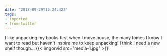```yaml
---
date: "2018-09-29T15:24:42Z"
tags:
- imported
- from-twitter
---
```

I like unpacking my books first when I move house, the many tomes I know I want to read but haven't inspire me to keep unpacking! I think I need a new shelf though… {{< imgorvid src="media-1.jpg" >}}
